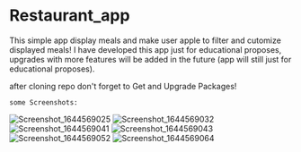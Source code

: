 # Restaurant_app


This simple app display meals and make user apple to filter and cutomize displayed meals!
I have developed this app just for educational proposes, upgrades with more features will be added in the future (app will still just for educational proposes).

after cloning repo don't forget to Get and Upgrade Packages!
    
    
    some Screenshots:
    
![Screenshot_1644569025](https://user-images.githubusercontent.com/61779813/153569609-ed375bd9-5c01-4dfd-ad86-d4bb04d9bf22.png)
![Screenshot_1644569032](https://user-images.githubusercontent.com/61779813/153569623-d6fb4b83-63c3-4b29-a72d-6148487f7657.png)
![Screenshot_1644569041](https://user-images.githubusercontent.com/61779813/153569638-65c8920c-38e4-4c64-889e-896840845b00.png)
![Screenshot_1644569043](https://user-images.githubusercontent.com/61779813/153569644-ccc54059-5e79-4402-a531-7e69d3b58041.png)
![Screenshot_1644569052](https://user-images.githubusercontent.com/61779813/153569650-26730d32-18c8-4c8a-8b01-7d63311a1299.png)
![Screenshot_1644569064](https://user-images.githubusercontent.com/61779813/153569657-18346427-8ed9-4153-9c7d-904741febf25.png)
